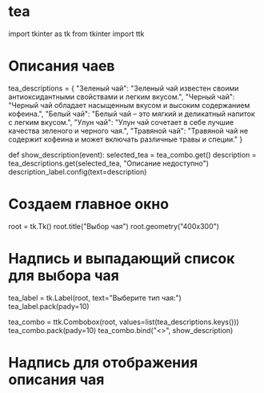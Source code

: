 # tea
import tkinter as tk
from tkinter import ttk

# Описания чаев
tea_descriptions = {
    "Зеленый чай": "Зеленый чай известен своими антиоксидантными свойствами и легким вкусом.",
    "Черный чай": "Черный чай обладает насыщенным вкусом и высоким содержанием кофеина.",
    "Белый чай": "Белый чай – это мягкий и деликатный напиток с легким вкусом.",
    "Улун чай": "Улун чай сочетает в себе лучшие качества зеленого и черного чая.",
    "Травяной чай": "Травяной чай не содержит кофеина и может включать различные травы и специи."
}

def show_description(event):
    selected_tea = tea_combo.get()
    description = tea_descriptions.get(selected_tea, "Описание недоступно")
    description_label.config(text=description)

# Создаем главное окно
root = tk.Tk()
root.title("Выбор чая")
root.geometry("400x300")

# Надпись и выпадающий список для выбора чая
tea_label = tk.Label(root, text="Выберите тип чая:")
tea_label.pack(pady=10)

tea_combo = ttk.Combobox(root, values=list(tea_descriptions.keys()))
tea_combo.pack(pady=10)
tea_combo.bind("<<ComboboxSelected>>", show_description)

# Надпись для отображения описания чая
